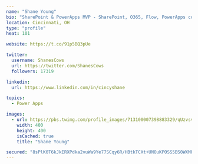 ```yaml
---
name: "Shane Young"
bio: "SharePoint & PowerApps MVP - SharePoint, O365, Flow, PowerApps consulting? @PowerApps911 | Pure Snark? You found it."
location: Cincinnati, OH
type: "profile"
heat: 101

website: https://t.co/91p5BQ3pUe

twitter:
  username: ShanesCows
  url: https://twitter.com/ShanesCows
  followers: 17319

linkedin:
  url: https://www.linkedin.com/in/cincyshane

topics:
  - Power Apps

images:
  - url: https://pbs.twimg.com/profile_images/713100007398883329/qUzvsvQ3_400x400.jpg
    width: 400
    height: 400
    isCached: true
    title: "Shane Young"

secured: "8sPlK0T6kJkERXPdka2vuWa9Ye77SCqy6R/HBtkTCXt+UNOuKPOSS5BS0WXMFWtnXCsTcsOkPz2DbfHTNXwZLIdcTg0Aqd/sxL00SCFY8XdNRNDqDz03XEu3D8tZGCVPAwPtlp3Tgs6fFCG5LvEnGeKLLGb1v4pY4fmQ3k+fFqTeAnhWSHakC43+t61GlRKJQ89zrNbGM0wvOugFMAne9Y/kiqr3cMGN9VEJZkYVhtwljpz6+r6QZVT8u65Tdih7gQRtIZANiW9P7z9kPMgOsvJhewZPkDqoKEeHwtPw+1GHA1j806x5XfnJ9ELd8S7xEC/Q7ZgkQCuApI7rjJK9XFi613Rg6070KnCny6PdQgUUnq2V9JeuXNezPyXTHRZQxoZNOxOfLCFZj74hZG37lfSJ9KX6N6hHSHCUO+zdUlg=;0tQwyDV6XlsN2Jtr6fo8eQ=="
---
```


